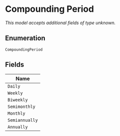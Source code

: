 
# Compounding Period

*This model accepts additional fields of type unknown.*

## Enumeration

`CompoundingPeriod`

## Fields

| Name |
|  --- |
| `Daily` |
| `Weekly` |
| `Biweekly` |
| `Semimonthly` |
| `Monthly` |
| `Semiannually` |
| `Annually` |

